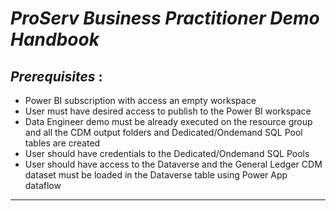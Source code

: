 # *ProServ Business Practitioner Demo Handbook*


## *Prerequisites* : 
 - Power BI subscription with access an empty workspace
 - User must have desired access to publish to the Power BI workspace
 - Data Engineer demo must be already executed on the resource group and all the CDM output folders and Dedicated/Ondemand SQL Pool tables are created
 - User should have credentials to the Dedicated/Ondemand SQL Pools
 - User should have access to the Dataverse and the General Ledger CDM dataset must be loaded in the Dataverse table using Power App dataflow

***
